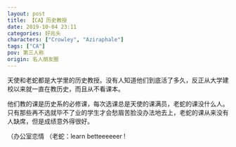 ```yaml
---
layout: post
title: 【CA】历史教授
date: 2019-10-04 23:11
categories: 好兆头
characters: ["Crowley", "Aziraphale"]
tags: ["CA"]
pov: 第三人称
origin: 名人朋友圈
---
```


天使和老蛇都是大学里的历史教授。没有人知道他们到底活了多久，反正从大学建校以来就一直在教历史，而且从不看课本。

他们教的课是历史系的必修课，每次选课总是天使的课满员，老蛇的课没什么人。只有那些再不选就毕不了业的学生才会愁眉苦脸没办法地去上，老蛇的课从来没有人缺席，但是成绩意外得很好。

（办公室恋情
（老蛇：learn betteeeeeer !

